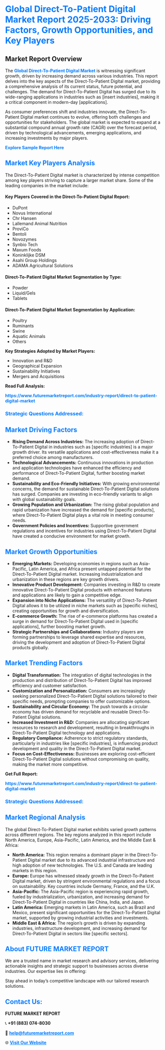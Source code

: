 <h1 style="color: #007BFF;">Global Direct-To-Patient Digital Market Report 2025-2033: Driving Factors, Growth Opportunities, and Key Players</h1>

<section id="overview">
<h2>Market Report Overview</h2>
<p>The <a href="https://www.futuremarketreport.com/industry-report/direct-to-patient-digital-market" style="color: #007BFF; text-decoration: none;"><strong>Global Direct-To-Patient Digital Market</strong></a> is witnessing significant growth, driven by increasing demand across various industries. This report delves into the key aspects of the Direct-To-Patient Digital market, providing a comprehensive analysis of its current status, future potential, and challenges. The demand for Direct-To-Patient Digital has surged due to its wide-ranging applications in industries such as [insert industries], making it a critical component in modern-day [applications].</p>
<p>As consumer preferences shift and industries innovate, the Direct-To-Patient Digital market continues to evolve, offering both challenges and opportunities for stakeholders. The global market is expected to expand at a substantial compound annual growth rate (CAGR) over the forecast period, driven by technological advancements, emerging applications, and increasing investments by major players.</p>
</section>

<section id="overview">
<p><a href="https://www.futuremarketreport.com/request-sample/reportId=34443" style="color: #007BFF; text-decoration: none;"><strong>Explore Sample Report Here</strong></a></p>
</section>

<section id="key-players">
<h2 style="color: #007BFF;">Market Key Players Analysis</h2>
<p>The Direct-To-Patient Digital market is characterized by intense competition among key players striving to capture a larger market share. Some of the leading companies in the market include:</p>
<h4>Key Players Covered in the Direct-To-Patient Digital Report:</h4>
<ul><li>DuPont</li><li>Novus International</li><li>Chr Hansen</li><li>Lallemand Animal Nutrition</li><li>ProviCo</li><li>Bentoli</li><li>Novozymes</li><li>Synbio Tech</li><li>Maxum Foods</li><li>Koninklijke DSM</li><li>Asahi Group Holdings</li><li>ADAMA Agricultural Solutions</li></ul>
<h4>Direct-To-Patient Digital Market Segmentation by Type:</h4>
<ul><li>Powder</li><li>Liquid/Gels</li><li>Tablets</li></ul>

<h4>Direct-To-Patient Digital Market Segmentation by Application:</h4>
<ul><li>Poultry</li><li>Ruminants</li><li>Swine</li><li>Aquatic Animals</li><li>Others</li></ul>
<p><strong>Key Strategies Adopted by Market Players:</strong></p>
<ul>
<li>Innovation and R&D</li>
<li>Geographical Expansion</li>
<li>Sustainability Initiatives</li>
<li>Mergers and Acquisitions</li>
</ul>
</section>

<section>
<p><strong>Read Full Analysis: </strong></p><a href="https://www.futuremarketreport.com/industry-report/direct-to-patient-digital-market" style="color: #007BFF; text-decoration: none;"><strong>https://www.futuremarketreport.com/industry-report/direct-to-patient-digital-market</strong></a>
<h3 style="color: #007BFF;">Strategic Questions Addressed:</h3>
</section>

<section id="driving-factors">
<h2 style="color: #007BFF;">Market Driving Factors</h2>
<ul>
<li><strong>Rising Demand Across Industries:</strong> The increasing adoption of Direct-To-Patient Digital in industries such as [specific industries] is a major growth driver. Its versatile applications and cost-effectiveness make it a preferred choice among manufacturers.</li>
<li><strong>Technological Advancements:</strong> Continuous innovations in production and application technologies have enhanced the efficiency and performance of Direct-To-Patient Digital, further boosting market demand.</li>
<li><strong>Sustainability and Eco-Friendly Initiatives:</strong> With growing environmental concerns, the demand for sustainable Direct-To-Patient Digital solutions has surged. Companies are investing in eco-friendly variants to align with global sustainability goals.</li>
<li><strong>Growing Population and Urbanization:</strong> The rising global population and rapid urbanization have increased the demand for [specific products], where Direct-To-Patient Digital plays a vital role in meeting consumer needs.</li>
<li><strong>Government Policies and Incentives:</strong> Supportive government regulations and incentives for industries using Direct-To-Patient Digital have created a conducive environment for market growth.</li>
</ul>
</section>

<section id="growth-opportunities">
<h2 style="color: #007BFF;">Market Growth Opportunities</h2>
<ul>
<li><strong>Emerging Markets:</strong> Developing economies in regions such as Asia-Pacific, Latin America, and Africa present untapped potential for the Direct-To-Patient Digital market. Increasing industrialization and urbanization in these regions are key growth drivers.</li>
<li><strong>Innovative Product Development:</strong> Companies investing in R&D to create innovative Direct-To-Patient Digital products with enhanced features and applications are likely to gain a competitive edge.</li>
<li><strong>Expansion into Niche Applications:</strong> The versatility of Direct-To-Patient Digital allows it to be utilized in niche markets such as [specific niches], creating opportunities for growth and diversification.</li>
<li><strong>E-commerce Growth:</strong> The rise of e-commerce platforms has created a surge in demand for Direct-To-Patient Digital used in [specific applications], further boosting market growth.</li>
<li><strong>Strategic Partnerships and Collaborations:</strong> Industry players are forming partnerships to leverage shared expertise and resources, driving the development and adoption of Direct-To-Patient Digital products globally.</li>
</ul>
</section>

<section id="trending-factors">
<h2 style="color: #007BFF;">Market Trending Factors</h2>
<ul>
<li><strong>Digital Transformation:</strong> The integration of digital technologies in the production and distribution of Direct-To-Patient Digital has improved efficiency and customer satisfaction.</li>
<li><strong>Customization and Personalization:</strong> Consumers are increasingly seeking personalized Direct-To-Patient Digital solutions tailored to their specific needs, prompting companies to offer customizable options.</li>
<li><strong>Sustainability and Circular Economy:</strong> The push towards a circular economy has driven demand for recyclable and reusable Direct-To-Patient Digital solutions.</li>
<li><strong>Increased Investment in R&D:</strong> Companies are allocating significant resources to research and development, resulting in breakthroughs in Direct-To-Patient Digital technology and applications.</li>
<li><strong>Regulatory Compliance:</strong> Adherence to strict regulatory standards, particularly in industries like [specific industries], is influencing product development and quality in the Direct-To-Patient Digital market.</li>
<li><strong>Focus on Cost-Effectiveness:</strong> Businesses are exploring cost-efficient Direct-To-Patient Digital solutions without compromising on quality, making the market more competitive.</li>
</ul>
</section>

<section>
<p><strong>Get Full Report: </strong></p><a href="https://www.futuremarketreport.com/industry-report/direct-to-patient-digital-market" style="color: #007BFF; text-decoration: none;"><strong>https://www.futuremarketreport.com/industry-report/direct-to-patient-digital-market</strong></a>
<h3 style="color: #007BFF;">Strategic Questions Addressed:</h3>
</section>


<section id="regional-analysis">
<h2 style="color: #007BFF;">Market Regional Analysis</h2>
<p>The global Direct-To-Patient Digital market exhibits varied growth patterns across different regions. The key regions analyzed in this report include North America, Europe, Asia-Pacific, Latin America, and the Middle East & Africa:</p>
<ul>
<li><strong>North America:</strong> This region remains a dominant player in the Direct-To-Patient Digital market due to its advanced industrial infrastructure and high adoption of new technologies. The U.S. and Canada are leading markets in this region.</li>
<li><strong>Europe:</strong> Europe has witnessed steady growth in the Direct-To-Patient Digital market, driven by stringent environmental regulations and a focus on sustainability. Key countries include Germany, France, and the U.K.</li>
<li><strong>Asia-Pacific:</strong> The Asia-Pacific region is experiencing rapid growth, fueled by industrialization, urbanization, and increasing demand for Direct-To-Patient Digital in countries like China, India, and Japan.</li>
<li><strong>Latin America:</strong> Emerging markets in Latin America, such as Brazil and Mexico, present significant opportunities for the Direct-To-Patient Digital market, supported by growing industrial activities and investments.</li>
<li><strong>Middle East & Africa:</strong> The region’s growth is driven by expanding industries, infrastructure development, and increasing demand for Direct-To-Patient Digital in sectors like [specific sectors].</li>
</ul>
</section>

<footer>
<h2 style="color: #007BFF;">About FUTURE MARKET REPORT</h2>
<p>We are a trusted name in market research and advisory services, delivering actionable insights and strategic support to businesses across diverse industries. Our expertise lies in offering:</p>

<p>Stay ahead in today’s competitive landscape with our tailored research solutions.</p>

<h2 style="color: #007BFF;">Contact Us:</h2>
<p><strong>FUTURE MARKET REPORT</strong></p>
<p>📞 <strong>+91 (883) 074-8030</strong></p>
<p>📧 <strong><a href="mailto:help@futuremarketreport.com" style="color: #007BFF;">help@futuremarketreport.com</a></strong></p>
<p>🌐 <strong><a href="https://www.futuremarketreport.com/" style="color: #007BFF;">Visit Our Website</a></strong></p>
</footer>